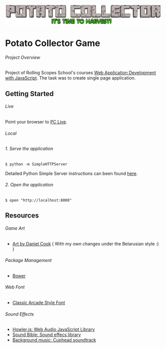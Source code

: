 <img src="https://github.com/Bachyla/Rolling-Scopes-School/blob/master/Stage%202/Potato-Collector/images/logo.png" alt="PC Logo">

# Potato Collector Game

###### Project Overview

Project of Rolling Scopes School's courses [Web Application Development with JavaScript](https://school.rollingscopes.com/). The task was to create single page application.

## Getting Started

###### Live

Point your browser to <a href="https://rawgit.com/Bachyla/Rolling-Scopes-School/master/Stage%202/Potato-Collector/index.html">PC Live</a>.

###### Local


###### 1. Serve the application

```
$ python -m SimpleHTTPServer
```

Detailed Python Simple Server instructions can been found [here](https://docs.python.org/2/library/basehttpserver.html).

###### 2. Open the application

```
$ open "http://localhost:8000"
```

## Resources

###### Game Art

- [Art by Daniel Cook](http://www.lostgarden.com/search/label/free%20game%20graphics) ( With my own changes under the Belarusian style :) )

###### Package Management

- [Bower](http://bower.io/docs/api/)

###### Web Font

- [Classic Arcade Style Font](http://www.dafont.com/arcade-classic-pizz.font) 

###### Sound Effects

- [Howler.js: Web Audio JavaScript Library](https://github.com/goldfire/howler.js)
- [Sound Bible: Sound effecs library](http://soundbible.com/free-sound-effects-1.html)
- [Background music: Cuphead soundtrack](http://cupheadgame.com/) 
